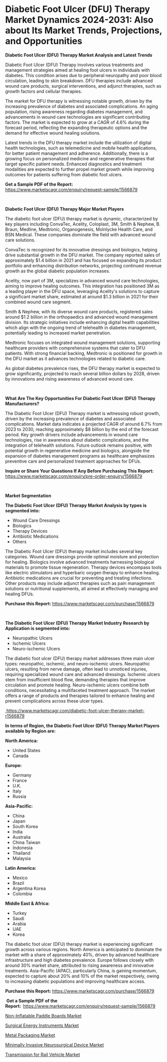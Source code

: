 <p><h1>Diabetic Foot Ulcer (DFU) Therapy Market Dynamics 2024-2031: Also about Its Market Trends, Projections, and Opportunities</h1></p><p><strong>Diabetic Foot Ulcer (DFU) Therapy Market Analysis and Latest Trends</strong></p>
<p><p>Diabetic Foot Ulcer (DFU) Therapy involves various treatments and management strategies aimed at healing foot ulcers in individuals with diabetes. This condition arises due to peripheral neuropathy and poor blood circulation, leading to skin breakdown. DFU therapies include advanced wound care products, surgical interventions, and adjunct therapies, such as growth factors and cellular therapies.</p><p>The market for DFU therapy is witnessing notable growth, driven by the increasing prevalence of diabetes and associated complications. An aging population, rising awareness regarding diabetes management, and advancements in wound care technologies are significant contributing factors. The market is expected to grow at a CAGR of 4.6% during the forecast period, reflecting the expanding therapeutic options and the demand for effective wound healing solutions. </p><p>Latest trends in the DFU therapy market include the utilization of digital health technologies, such as telemedicine and mobile health applications, for better patient management and adherence. Additionally, there is a growing focus on personalized medicine and regenerative therapies that target specific patient needs. Enhanced diagnostics and treatment modalities are expected to further propel market growth while improving outcomes for patients suffering from diabetic foot ulcers.</p></p>
<p><strong>Get a Sample PDF of the Report:&nbsp;</strong> <a href="https://www.marketscagr.com/enquiry/request-sample/1566879">https://www.marketscagr.com/enquiry/request-sample/1566879</a></p>
<p>&nbsp;</p>
<p><strong>Diabetic Foot Ulcer (DFU) Therapy Major Market Players</strong></p>
<p><p>The diabetic foot ulcer (DFU) therapy market is dynamic, characterized by key players including ConvaTec, Acelity, Coloplast, 3M, Smith & Nephew, B. Braun, Medline, Medtronic, Organogenesis, Molnlycke Health Care, and BSN Medical. These companies dominate the field with advanced wound care solutions.</p><p>ConvaTec is recognized for its innovative dressings and biologics, helping drive substantial growth in the DFU market. The company reported sales of approximately $1.4 billion in 2021 and has focused on expanding its product portfolio and enhancing distribution networks, projecting continued revenue growth as the global diabetic population increases.</p><p>Acelity, now part of 3M, specializes in advanced wound care technologies, aiming to improve healing outcomes. This integration has positioned 3M as a leading player in the DFU space, leveraging Acelity's solutions to capture a significant market share, estimated at around $1.3 billion in 2021 for their combined wound care segment.</p><p>Smith & Nephew, with its diverse wound care products, registered sales around $1.2 billion in the orthopaedics and advanced wound management division. Its strategic initiatives include enhancing digital health capabilities which align with the ongoing trend of telehealth in diabetes management, potentially leading to increased market penetration.</p><p>Medtronic focuses on integrated wound management solutions, supporting healthcare providers with comprehensive systems that cater to DFU patients. With strong financial backing, Medtronic is positioned for growth in the DFU market as it advances technologies related to diabetic care.</p><p>As global diabetes prevalence rises, the DFU therapy market is expected to grow significantly, projected to reach several billion dollars by 2028, driven by innovations and rising awareness of advanced wound care.</p></p>
<p>&nbsp;</p>
<p><strong>What Are The Key Opportunities For Diabetic Foot Ulcer (DFU) Therapy Manufacturers?</strong></p>
<p><p>The Diabetic Foot Ulcer (DFU) Therapy market is witnessing robust growth, driven by the increasing prevalence of diabetes and associated complications. Market data indicates a projected CAGR of around 6.7% from 2023 to 2030, reaching approximately $8 billion by the end of the forecast period. Key growth drivers include advancements in wound care technologies, rise in awareness about diabetic complications, and the integration of telehealth solutions. Future outlook remains positive, with potential growth in regenerative medicine and biologics, alongside the expansion of diabetes management programs as healthcare emphasizes preventive care and personalized treatment approaches for DFUs.</p></p>
<p><strong>Inquire or Share Your Questions If Any Before Purchasing This Report:</strong> <a href="https://www.marketscagr.com/enquiry/pre-order-enquiry/1566879">https://www.marketscagr.com/enquiry/pre-order-enquiry/1566879</a></p>
<p>&nbsp;</p>
<p><strong>Market Segmentation</strong></p>
<p><strong>The Diabetic Foot Ulcer (DFU) Therapy Market Analysis by types is segmented into:</strong></p>
<p><ul><li>Wound Care Dressings</li><li>Biologics</li><li>Therapy Devices</li><li>Antibiotic Medications</li><li>Others</li></ul></p>
<p><p>The Diabetic Foot Ulcer (DFU) therapy market includes several key categories. Wound care dressings provide optimal moisture and protection for healing. Biologics involve advanced treatments harnessing biological materials to promote tissue regeneration. Therapy devices encompass tools like electric stimulators and hyperbaric oxygen therapy to enhance healing. Antibiotic medications are crucial for preventing and treating infections. Other products may include adjunct therapies such as pain management solutions or nutritional supplements, all aimed at effectively managing and healing DFUs.</p></p>
<p><strong>Purchase this Report:&nbsp;</strong><a href="https://www.marketscagr.com/purchase/1566879">https://www.marketscagr.com/purchase/1566879</a></p>
<p>&nbsp;</p>
<p><strong>The Diabetic Foot Ulcer (DFU) Therapy Market Industry Research by Application is segmented into:</strong></p>
<p><ul><li>Neuropathic Ulcers</li><li>Ischemic Ulcers</li><li>Neuro-ischemic Ulcers</li></ul></p>
<p><p>The diabetic foot ulcer (DFU) therapy market addresses three main ulcer types: neuropathic, ischemic, and neuro-ischemic ulcers. Neuropathic ulcers, resulting from nerve damage, often lead to unnoticed injuries, requiring specialized wound care and advanced dressings. Ischemic ulcers stem from insufficient blood flow, demanding therapies that improve circulation and promote healing. Neuro-ischemic ulcers combine both conditions, necessitating a multifaceted treatment approach. The market offers a range of products and therapies tailored to enhance healing and prevent complications across these ulcer types.</p></p>
<p><a href="https://www.marketscagr.com/diabetic-foot-ulcer-therapy-market-r1566879">&nbsp;https://www.marketscagr.com/diabetic-foot-ulcer-therapy-market-r1566879</a></p>
<p><strong>In terms of Region, the Diabetic Foot Ulcer (DFU) Therapy Market Players available by Region are:</strong></p>
<p>
    <p> <strong> North America: </strong>
        <ul>
            <li>United States</li>
            <li>Canada</li>
        </ul>
        </p> 
    <p> <strong> Europe: </strong>
        <ul>
            <li>Germany</li>
            <li>France</li>
            <li>U.K.</li>
            <li>Italy</li>
            <li>Russia</li>
        </ul>
        </p> 
    <p> <strong> Asia-Pacific: </strong>
        <ul>
            <li>China</li>
            <li>Japan</li>
            <li>South Korea</li>
            <li>India</li>
            <li>Australia</li>
            <li>China Taiwan</li>
            <li>Indonesia</li>
            <li>Thailand</li>
            <li>Malaysia</li>
        </ul>
        </p> 
    <p> <strong> Latin America: </strong>
        <ul>
            <li>Mexico</li>
            <li>Brazil</li>
            <li>Argentina Korea</li>
            <li>Colombia</li>
        </ul>
        </p> 
    <p> <strong> Middle East & Africa: </strong>
        <ul>
            <li>Turkey</li>
            <li>Saudi</li>
            <li>Arabia</li>
            <li>UAE</li>
            <li>Korea</li>
        </ul>
    </p>
    </p>
<p><p>The diabetic foot ulcer (DFU) therapy market is experiencing significant growth across various regions. North America is anticipated to dominate the market with a share of approximately 40%, driven by advanced healthcare infrastructure and high diabetes prevalence. Europe follows closely with around 30% market share, attributed to rising awareness and innovative treatments. Asia-Pacific (APAC), particularly China, is gaining momentum, expected to capture about 20% and 10% of the market respectively, owing to increasing diabetic populations and improving healthcare access.</p></p>
<p><strong>Purchase this Report: </strong><a href="https://www.marketscagr.com/purchase/1566879">https://www.marketscagr.com/purchase/1566879</a></p>
<p>&nbsp;<strong>Get a Sample PDF of the Report:&nbsp;&nbsp;</strong><a href="https://www.marketscagr.com/enquiry/request-sample/1566879">https://www.marketscagr.com/enquiry/request-sample/1566879</a></p>
<p><strong></strong></p>
<p><p><a href="https://medium.com/@josephmorgnlvxxff/how-regional-and-global-trends-are-shaping-the-non-inflatable-paddle-boards-market-for-the-year-5f767730e73a?postPublishedType=repub">Non-Inflatable Paddle Boards Market</a></p><p><a href="https://issuu.com/reportprime-2/docs/surgical-energy-instruments-market-_7f3128fb3b5b08">Surgical Energy Instruments Market</a></p><p><a href="https://www.linkedin.com/pulse/metal-packaging-market-strategic-insights-product-evolution-r8rae">Metal Packaging Market</a></p><p><a href="https://issuu.com/reportprime-2/docs/minimally-invasive-neurosurgical-de_7cb72830089d12">Minimally Invasive Neurosurgical Device Market</a></p><p><a href="https://medium.com/@josephmorgnlvxxff/market-leaders-and-laggards-global-transmission-for-rail-vehicle-market-trends-and-forecast-d4e2dfb22837">Transmission for Rail Vehicle Market</a></p></p>